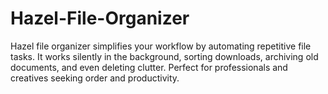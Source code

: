 # Hazel-File-Organizer
Hazel file organizer simplifies your workflow by automating repetitive file tasks. It works silently in the background, sorting downloads, archiving old documents, and even deleting clutter. Perfect for professionals and creatives seeking order and productivity.
